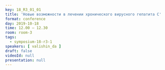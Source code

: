 ```yaml
---
key: 18_R3_01_01
title: 'Новые возможности в лечении хронического вирусного гепатита С'
format: conference
day: 2019-10-18
time: 12.00 – 12.30
room: room-3
tags:
  - symposium-18-r3-1
speakers: [ valishin_da ]
draft: false
videoId: null
presentation: null
---
```

